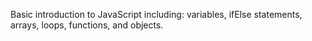 Basic introduction to JavaScript including: variables, ifElse statements, arrays, loops, functions, and objects.
